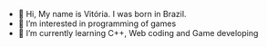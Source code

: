 - 👋 Hi, My name is Vitória. I was born in Brazil.
- 👀 I’m interested in programming of games
- 🌱 I’m currently learning C++, Web coding and Game developing

<!---
vitosawyer/vitosawyer is a ✨ special ✨ repository because its `README.md` (this file) appears on your GitHub profile.
You can click the Preview link to take a look at your changes.
--->
